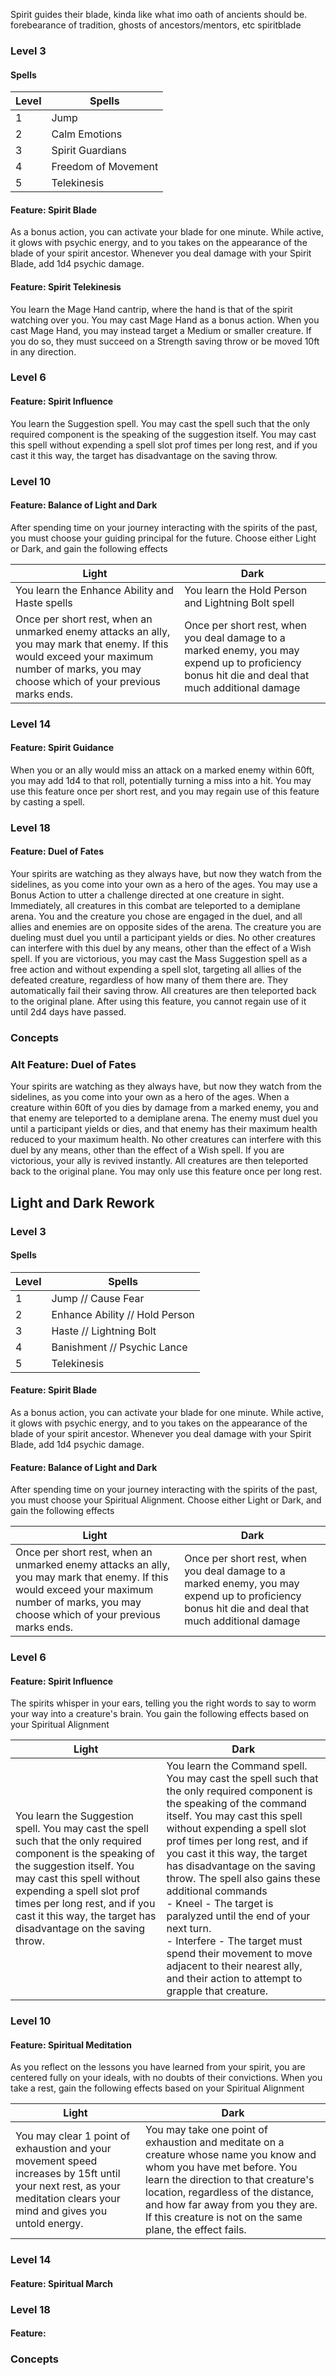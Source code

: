 Spirit guides their blade, kinda like what imo oath of ancients should be. forebearance of tradition, ghosts of ancestors/mentors, etc
spiritblade


### Level 3
#### Spells

| Level | Spells              |
| ----- | ------------------- |
| 1     | Jump                |
| 2     | Calm Emotions       |
| 3     | Spirit Guardians    |
| 4     | Freedom of Movement |
| 5     | Telekinesis         |
#### Feature: Spirit Blade
As a bonus action, you can activate your blade for one minute. While active, it glows with psychic energy, and to you takes on the appearance of the blade of your spirit ancestor. Whenever you deal damage with your Spirit Blade, add 1d4 psychic damage. 
#### Feature: Spirit Telekinesis
You learn the Mage Hand cantrip, where the hand is that of the spirit watching over you. You may cast Mage Hand as a bonus action. When you cast Mage Hand, you may instead target a Medium or smaller creature. If you do so, they must succeed on a Strength saving throw or be moved 10ft in any direction. 
### Level 6
#### Feature: Spirit Influence
You learn the Suggestion spell. You may cast the spell such that the only required component is the speaking of the suggestion itself. You may cast this spell without expending a spell slot prof times per long rest, and if you cast it this way, the target has disadvantage on the saving throw. 
### Level 10
#### Feature: Balance of Light and Dark
After spending time on your journey interacting with the spirits of the past, you must choose your guiding principal for the future. Choose either Light or Dark, and gain the following effects

| Light                                                                                                                                                                                      | Dark                                                                                                                                             |
| ------------------------------------------------------------------------------------------------------------------------------------------------------------------------------------------ | ------------------------------------------------------------------------------------------------------------------------------------------------ |
| You learn the Enhance Ability and Haste spells                                                                                                                                             | You learn the Hold Person and Lightning Bolt spell                                                                                               |
| Once per short rest, when an unmarked enemy attacks an ally, you may mark that enemy. If this would exceed your maximum number of marks, you may choose which of your previous marks ends. | Once per short rest, when you deal damage to a marked enemy, you may expend up to proficiency bonus hit die and deal that much additional damage |
### Level 14
#### Feature: Spirit Guidance
When you or an ally would miss an attack on a marked enemy within 60ft, you may add 1d4 to that roll, potentially turning a miss into a hit. You may use this feature once per short rest, and you may regain use of this feature by casting a spell.
### Level 18
#### Feature: Duel of Fates
Your spirits are watching as they always have, but now they watch from the sidelines, as you come into your own as a hero of the ages. You may use a Bonus Action to utter a challenge directed at one creature in sight. Immediately, all creatures in this combat are teleported to a demiplane arena. You and the creature you chose are engaged in the duel, and all allies and enemies are on opposite sides of the arena. The creature you are dueling must duel you until a participant yields or dies. No other creatures can interfere with this duel by any means, other than the effect of a Wish spell. If you are victorious, you may cast the Mass Suggestion spell as a free action and without expending a spell slot, targeting all allies of the defeated creature, regardless of how many of them there are. They automatically fail their saving throw. All creatures are then teleported back to the original plane. After using this feature, you cannot regain use of it until 2d4 days have passed. 
### Concepts

### Alt Feature: Duel of Fates
Your spirits are watching as they always have, but now they watch from the sidelines, as you come into your own as a hero of the ages. When a creature within 60ft of you dies by damage from a marked enemy, you and that enemy are teleported to a demiplane arena. The enemy must duel you until a participant yields or dies, and that enemy has their maximum health reduced to your maximum health. No other creatures can interfere with this duel by any means, other than the effect of a Wish spell. If you are victorious, your ally is revived instantly. All creatures are then teleported back to the original plane. You may only use this feature once per long rest.


## Light and Dark Rework

### Level 3
#### Spells

| Level | Spells                         |
| ----- | ------------------------------ |
| 1     | Jump // Cause Fear             |
| 2     | Enhance Ability // Hold Person |
| 3     | Haste // Lightning Bolt        |
| 4     | Banishment // Psychic Lance    |
| 5     | Telekinesis                    |

#### Feature: Spirit Blade
As a bonus action, you can activate your blade for one minute. While active, it glows with psychic energy, and to you takes on the appearance of the blade of your spirit ancestor. Whenever you deal damage with your Spirit Blade, add 1d4 psychic damage. 
#### Feature: Balance of Light and Dark
After spending time on your journey interacting with the spirits of the past, you must choose your Spiritual Alignment. Choose either Light or Dark, and gain the following effects

| Light                                                                                                                                                                                      | Dark                                                                                                                                             |
| ------------------------------------------------------------------------------------------------------------------------------------------------------------------------------------------ | ------------------------------------------------------------------------------------------------------------------------------------------------ |
| Once per short rest, when an unmarked enemy attacks an ally, you may mark that enemy. If this would exceed your maximum number of marks, you may choose which of your previous marks ends. | Once per short rest, when you deal damage to a marked enemy, you may expend up to proficiency bonus hit die and deal that much additional damage |
### Level 6
#### Feature: Spirit Influence
The spirits whisper in your ears, telling you the right words to say to worm your way into a creature's brain. You gain the following effects based on your Spiritual Alignment

| Light                                                                                                                                                                                                                                                                                                 | Dark                                                                                                                                                                                                                                                                                                                                                                                                                                                                                                                                                                      |
| ----------------------------------------------------------------------------------------------------------------------------------------------------------------------------------------------------------------------------------------------------------------------------------------------------- | ------------------------------------------------------------------------------------------------------------------------------------------------------------------------------------------------------------------------------------------------------------------------------------------------------------------------------------------------------------------------------------------------------------------------------------------------------------------------------------------------------------------------------------------------------------------------- |
| You learn the Suggestion spell. You may cast the spell such that the only required component is the speaking of the suggestion itself. You may cast this spell without expending a spell slot prof times per long rest, and if you cast it this way, the target has disadvantage on the saving throw. | You learn the Command spell. You may cast the spell such that the only required component is the speaking of the command itself. You may cast this spell without expending a spell slot prof times per long rest, and if you cast it this way, the target has disadvantage on the saving throw. The spell also gains these additional commands<br>- Kneel - The target is paralyzed until the end of your next turn.<br>- Interfere - The target must spend their movement to move adjacent to their nearest ally, and their action to attempt to grapple that creature.  |
### Level 10
#### Feature: Spiritual Meditation
As you reflect on the lessons you have learned from your spirit, you are centered fully on your ideals, with no doubts of their convictions. When you take a rest, gain the following effects based on your Spiritual Alignment

| Light                                                                                                                                                                | Dark                                                                                                                                                                                                                                                                                                |
| -------------------------------------------------------------------------------------------------------------------------------------------------------------------- | --------------------------------------------------------------------------------------------------------------------------------------------------------------------------------------------------------------------------------------------------------------------------------------------------- |
| You may clear 1 point of exhaustion and your movement speed increases by 15ft until your next rest, as your meditation clears your mind and gives you untold energy. | You may take one point of exhaustion and meditate on a creature whose name you know and whom you have met before. You learn the direction to that creature's location, regardless of the distance, and how far away from you they are. If this creature is not on the same plane, the effect fails. |
### Level 14
#### Feature: Spiritual March

### Level 18
#### Feature: 

### Concepts

